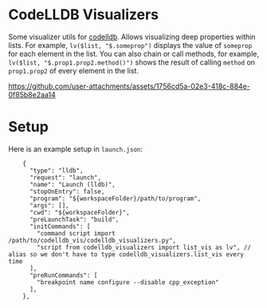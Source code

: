 
# CodeLLDB Visualizers

Some visualizer utils for [codelldb](https://github.com/vadimcn/codelldb). Allows visualizing deep properties within lists. For example, `lv($list, "$.someprop")` displays the value of `someprop` for each element in the list. You can also chain or call methods, for example, `lv($list, "$.prop1.prop2.method()")` shows the result of calling `method` on `prop1.prop2` of every element in the list.


https://github.com/user-attachments/assets/1756cd5a-02e3-418c-884e-0f85b8e2aa14


# Setup

Here is an example setup in `launch.json`:

```
    {
      "type": "lldb",
      "request": "launch",
      "name": "Launch (lldb)",
      "stopOnEntry": false,
      "program": "${workspaceFolder}/path/to/program",
      "args": [],
      "cwd": "${workspaceFolder}",
      "preLaunchTask": "build",
      "initCommands": [
        "command script import /path/to/codelldb_vis/codelldb_visualizers.py",
        "script from codelldb_visualizers import list_vis as lv", // alias so we don't have to type codelldb_visualizers.list_vis every time
      ],
      "preRunCommands": [
        "breakpoint name configure --disable cpp_exception"
      ],
    },
```
